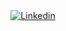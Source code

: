 <div align="center">
    <a href="https://www.linkedin.com/in/safak-aydin-4a8b1114b/">
      <img alt="Linkedin" src="https://img.shields.io/badge/-LinkedIn-blue?style=flat-square&logo=Linkedin&logoColor=white" align="center" />
    </a>
</div>
